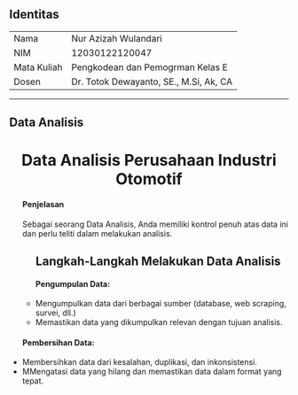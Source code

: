 ## Identitas

<table align="center">
  <tr><td>Nama</td><td>Nur Azizah Wulandari</td></tr>
  <tr><td>NIM</td><td>12030122120047</td></tr>
  <tr><td>Mata Kuliah</td><td>Pengkodean dan Pemogrman Kelas E</td></tr>
  <tr><td>Dosen</td><td>Dr. Totok Dewayanto, SE., M.Si, Ak, CA</td></tr>
</table>

----------------
## Data Analisis
<p align="center">
</p>

<h1 align="center">Data Analisis Perusahaan Industri Otomotif</h1>
<ul>
  <h4>Penjelasan</h4>
  <p>Sebagai seorang Data Analisis, Anda memiliki kontrol penuh atas data ini dan perlu teliti dalam melakukan analisis.</p>
  <ul>
  
## Langkah-Langkah Melakukan Data Analisis
  <h4>Pengumpulan Data:</h4>
    <li>Mengumpulkan data dari berbagai sumber (database, web scraping, survei, dll.)</li>
    <li>Memastikan data yang dikumpulkan relevan dengan tujuan analisis.</li>
  </ul>
  <h4>Pembersihan Data:</h4>
    <li>Membersihkan data dari kesalahan, duplikasi, dan inkonsistensi.</li>
    <li>MMengatasi data yang hilang dan memastikan data dalam format yang tepat.</li>
  </ul>
